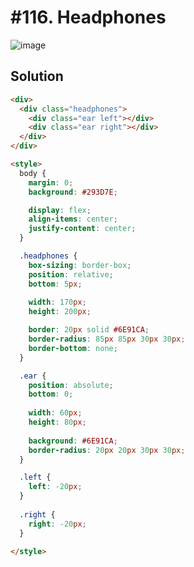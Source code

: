 # #116. Headphones
![image](https://user-images.githubusercontent.com/88684972/185799576-93d1d1ef-04a9-433f-b57b-3a539a161dc3.png)

## Solution
```html
<div>
  <div class="headphones">
    <div class="ear left"></div>
    <div class="ear right"></div>
  </div>
</div>

<style>
  body {
    margin: 0;
    background: #293D7E;

    display: flex;
    align-items: center;
    justify-content: center;
  }

  .headphones {
    box-sizing: border-box;
    position: relative;
    bottom: 5px;
    
    width: 170px;
    height: 200px;

    border: 20px solid #6E91CA;
    border-radius: 85px 85px 30px 30px;
    border-bottom: none;
  }

  .ear {
    position: absolute;
    bottom: 0;
    
    width: 60px;
    height: 80px;
    
    background: #6E91CA;
    border-radius: 20px 20px 30px 30px;
  }

  .left {
    left: -20px;
  }
  
  .right {
    right: -20px;
  }
 
</style>
```
